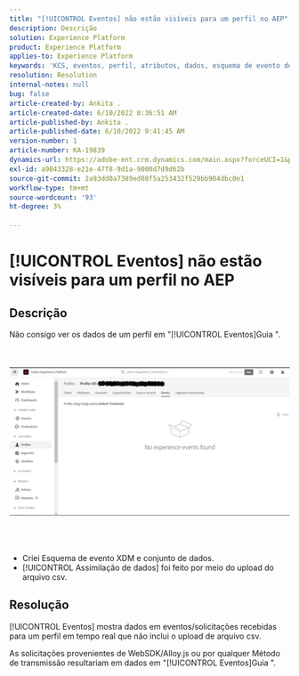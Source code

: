 ```yaml
---
title: "[!UICONTROL Eventos] não estão visíveis para um perfil no AEP"
description: Descrição
solution: Experience Platform
product: Experience Platform
applies-to: Experience Platform
keywords: 'KCS, eventos, perfil, atributos, dados, esquema de evento de experiência, '
resolution: Resolution
internal-notes: null
bug: false
article-created-by: Ankita .
article-created-date: 6/10/2022 8:36:51 AM
article-published-by: Ankita .
article-published-date: 6/10/2022 9:41:45 AM
version-number: 1
article-number: KA-19839
dynamics-url: https://adobe-ent.crm.dynamics.com/main.aspx?forceUCI=1&pagetype=entityrecord&etn=knowledgearticle&id=77c6ee72-98e8-ec11-bb3c-000d3a3b168b
exl-id: a9843328-e21e-47f8-9d1a-9000d7d9d62b
source-git-commit: 2a93dd0a7389ed08f5a253432f529bb904dbc0e1
workflow-type: tm+mt
source-wordcount: '93'
ht-degree: 3%

---
```


# [!UICONTROL Eventos] não estão visíveis para um perfil no AEP

## Descrição

Não consigo ver os dados de um perfil em &quot;[!UICONTROL Eventos]Guia &quot;.<br><br> <br><br>![](assets/___06fe68f7-99e8-ec11-bb3c-000d3a3b168b___.png)<br><br> <br><br>
- Criei Esquema de evento XDM e conjunto de dados.
- [!UICONTROL Assimilação de dados] foi feito por meio do upload do arquivo csv.



## Resolução


[!UICONTROL Eventos] mostra dados em eventos/solicitações recebidas para um perfil em tempo real que não inclui o upload de arquivo csv.

As solicitações provenientes de WebSDK/Alloy.js ou por qualquer Método de transmissão resultariam em dados em &quot;[!UICONTROL Eventos]Guia &quot;.
